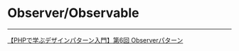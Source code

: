 # Observer/Observable

---

[【PHPで学ぶデザインパターン入門】第6回 Observerパターン](https://liginc.co.jp/web/programming/php/149799)  
